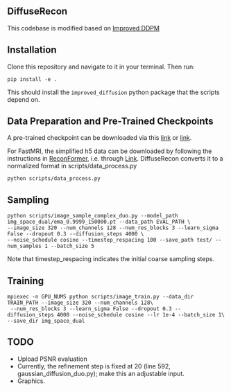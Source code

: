 ## DiffuseRecon

This codebase is modified based on [Improved DDPM](https://github.com/openai/improved-diffusion)

## Installation

Clone this repository and navigate to it in your terminal. Then run:

```
pip install -e .
```

This should install the `improved_diffusion` python package that the scripts depend on.

## Data Preparation and Pre-Trained Checkpoints

A pre-trained checkpoint can be downloaded via this [link](https://livejohnshopkins-my.sharepoint.com/:u:/g/personal/cpeng26_jh_edu/ESGvudC6-ZlApb5xmkmDVzoBVk3Fn1QHXMFxBEvkayulgQ?e=5Xcjfv) or [link](https://drive.google.com/file/d/1rii1GJXW6pZNu3vajDcJe9huFrsX9zBS/view?usp=sharing).


For FastMRI, the simplified h5 data can be downloaded by following the instructions in [ReconFormer](https://github.com/guopengf/ReconFormer), i.e. through [Link](https://livejohnshopkins-my.sharepoint.com/:f:/g/personal/pguo4_jh_edu/EtXsMeyrJB1Pn-JOjM_UqhUBdY1KPrvs-PwF2fW7gERKIA?e=uuBINy). DiffuseRecon converts it to a normalized format in scripts/data_process.py

```
python scripts/data_process.py
```



## Sampling

```
python scripts/image_sample_complex_duo.py --model_path img_space_dual/ema_0.9999_150000.pt --data_path EVAL_PATH \
--image_size 320 --num_channels 128 --num_res_blocks 3 --learn_sigma False --dropout 0.3 --diffusion_steps 4000 \
--noise_schedule cosine --timestep_respacing 100 --save_path test/ --num_samples 1 --batch_size 5
```
Note that timestep_respacing indicates the initial coarse sampling steps. 
## Training

```
mpiexec -n GPU_NUMS python scripts/image_train.py --data_dir TRAIN_PATH --image_size 320 --num_channels 128\
 --num_res_blocks 3 --learn_sigma False --dropout 0.3 --diffusion_steps 4000 --noise_schedule cosine --lr 1e-4 --batch_size 1\
--save_dir img_space_dual
```
## TODO
- Upload PSNR evaluation
- Currently, the refinement step is fixed at 20 (line 592, gaussian_diffusion_duo.py); make this an adjustable input.
- Graphics.
